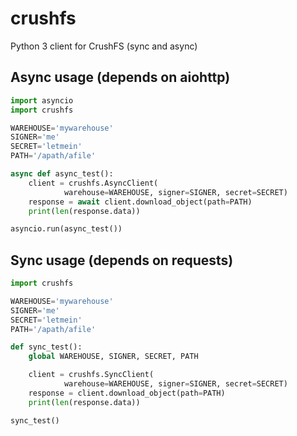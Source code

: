 # crushfs
Python 3 client for CrushFS (sync and async)

## Async usage (depends on aiohttp)
```python
import asyncio
import crushfs

WAREHOUSE='mywarehouse'
SIGNER='me'
SECRET='letmein'
PATH='/apath/afile'

async def async_test():
    client = crushfs.AsyncClient(
            warehouse=WAREHOUSE, signer=SIGNER, secret=SECRET)
    response = await client.download_object(path=PATH)
    print(len(response.data))

asyncio.run(async_test())
```

## Sync usage (depends on requests)
```python
import crushfs

WAREHOUSE='mywarehouse'
SIGNER='me'
SECRET='letmein'
PATH='/apath/afile'

def sync_test():
    global WAREHOUSE, SIGNER, SECRET, PATH

    client = crushfs.SyncClient(
            warehouse=WAREHOUSE, signer=SIGNER, secret=SECRET)
    response = client.download_object(path=PATH)
    print(len(response.data))

sync_test()
```
